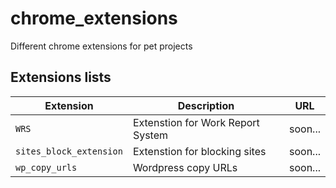 # chrome_extensions
Different chrome extensions for pet projects

## Extensions lists

| Extension | Description                    | URL |
| ------------- | ------------------------------ | ---------|
| `WRS`   | Extenstion for Work Report System     |soon...|
| `sites_block_extension`   | Extenstion for blocking sites     |soon...|
| `wp_copy_urls`   | Wordpress copy URLs     |soon...|